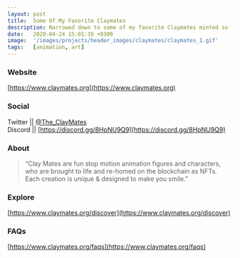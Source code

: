 ```yaml
---
layout: post
title:  Some Of My Favorite Claymates
description: Narrowed down to some of my favorite Claymates minted so far, but it was tough to do!
date:   2020-04-24 15:01:35 +0300
image:  '/images/projects/header_images/claymates/claymates_1.gif'
tags:   [animation, art]
---
```

### Website
[https://www.claymates.org](https://www.claymates.org)

### Social
Twitter || [@The_ClayMates](https://twitter.com/The_ClayMates)  
Discord || [https://discord.gg/8HpNU9Q9](https://discord.gg/8HpNU9Q9)

### About
> “Clay Mates are fun stop motion animation figures and characters, who are brought to life and re-homed on the blockchain as NFTs. Each creation is unique & designed to make you smile.”

### Explore
[https://www.claymates.org/discover](https://www.claymates.org/discover)

### FAQs
[https://www.claymates.org/faqs](https://www.claymates.org/faqs)

